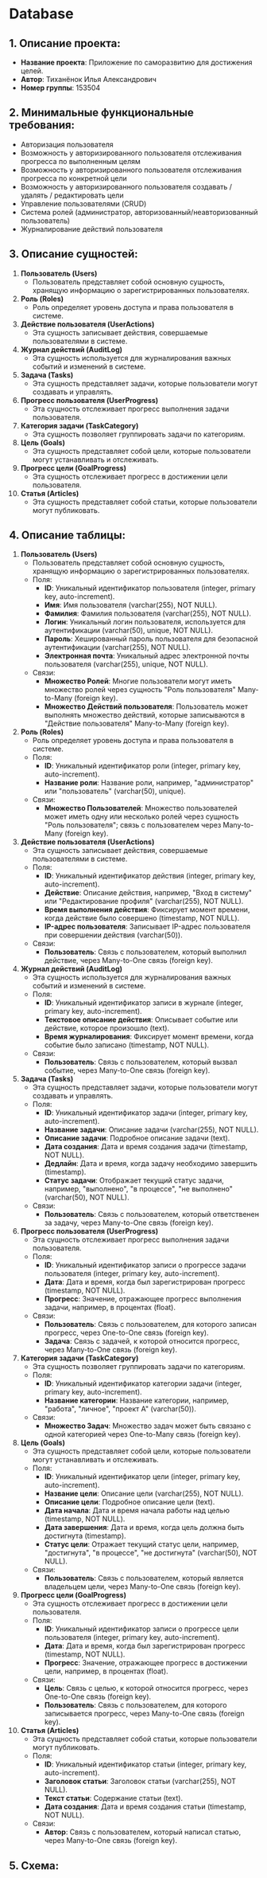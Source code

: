 # Database
## 1. Описание проекта:
* **Название проекта**: Приложение по саморазвитию для достижения целей.
* **Автор**: Тиханёнок Илья Александрович
* **Номер группы**: 153504

## 2. Минимальные функциональные требования:
* Авторизация пользователя
* Возможность у авторизированного пользователя отслеживания прогресса по выполненным целям
* Возможность у авторизированного пользователя отслеживания прогресса по конкретной цели
* Возможность у авторизированного пользователя создавать / удалять / редактировать цели
* Управление пользователями (CRUD)
* Система ролей (администратор, авторизованный/неавторизованный пользователь)
* Журналирование действий пользователя

## 3. Описание сущностей:
1. **Пользователь (Users)**
   - Пользователь представляет собой основную сущность, хранящую информацию о зарегистрированных пользователях.
2. **Роль (Roles)**
   - Роль определяет уровень доступа и права пользователя в системе.
3. **Действие пользователя (UserActions)**
   - Эта сущность записывает действия, совершаемые пользователями в системе.
4. **Журнал действий (AuditLog)**
   - Эта сущность используется для журналирования важных событий и изменений в системе.
5. **Задача (Tasks)**
   - Эта сущность представляет задачи, которые пользователи могут создавать и управлять.
6. **Прогресс пользователя (UserProgress)**
   - Эта сущность отслеживает прогресс выполнения задачи пользователя.
7. **Категория задачи (TaskCategory)**
   - Эта сущность позволяет группировать задачи по категориям.
8. **Цель (Goals)**
   - Эта сущность представляет собой цели, которые пользователи могут устанавливать и отслеживать.
9. **Прогресс цели (GoalProgress)**
   - Эта сущность отслеживает прогресс в достижении цели пользователя.
10. **Статья (Articles)**
    - Эта сущность представляет собой статьи, которые пользователи могут публиковать.

## 4. Описание таблицы:
1. **Пользователь (Users)**
   - Пользователь представляет собой основную сущность, хранящую информацию о зарегистрированных пользователях.
   - Поля:
     - **ID**: Уникальный идентификатор пользователя (integer, primary key, auto-increment).
     - **Имя**: Имя пользователя (varchar(255), NOT NULL).
     - **Фамилия**: Фамилия пользователя (varchar(255), NOT NULL).
     - **Логин**: Уникальный логин пользователя, используется для аутентификации (varchar(50), unique, NOT NULL).
     - **Пароль**: Хешированный пароль пользователя для безопасной аутентификации (varchar(255), NOT NULL).
     - **Электронная почта**: Уникальный адрес электронной почты пользователя (varchar(255), unique, NOT NULL).
   - Связи:
     - **Множество Ролей**: Многие пользователи могут иметь множество ролей через сущность "Роль пользователя" Many-to-Many (foreign key).
     - **Множество Действий пользователя**: Пользователь может выполнять множество действий, которые записываются в "Действие пользователя" Many-to-Many (foreign key).
2. **Роль (Roles)**
   - Роль определяет уровень доступа и права пользователя в системе.
   - Поля:
     - **ID**: Уникальный идентификатор роли (integer, primary key, auto-increment).
     - **Название роли**: Название роли, например, "администратор" или "пользователь" (varchar(50), unique).
   - Связи:
     - **Множество Пользователей**: Множество пользователей может иметь одну или несколько ролей через сущность "Роль пользователя"; связь с пользователем через Many-to-Many (foreign key).
3. **Действие пользователя (UserActions)**
   - Эта сущность записывает действия, совершаемые пользователями в системе.
   - Поля:
     - **ID**: Уникальный идентификатор действия (integer, primary key, auto-increment).
     - **Действие**: Описание действия, например, "Вход в систему" или "Редактирование профиля" (varchar(255), NOT NULL).
     - **Время выполнения действия**: Фиксирует момент времени, когда действие было совершено (timestamp, NOT NULL).
     - **IP-адрес пользователя**: Записывает IP-адрес пользователя при совершении действия (varchar(50)).
   - Связи:
     - **Пользователь**: Связь с пользователем, который выполнил действие, через Many-to-One связь (foreign key).
4. **Журнал действий (AuditLog)**
   - Эта сущность используется для журналирования важных событий и изменений в системе.
   - Поля:
     - **ID**: Уникальный идентификатор записи в журнале (integer, primary key, auto-increment).
     - **Текстовое описание действия**: Описывает событие или действие, которое произошло (text).
     - **Время журналирования**: Фиксирует момент времени, когда событие было записано (timestamp, NOT NULL).
   - Связи:
     - **Пользователь**: Связь с пользователем, который вызвал событие, через Many-to-One связь (foreign key).
5. **Задача (Tasks)**
   - Эта сущность представляет задачи, которые пользователи могут создавать и управлять.
   - Поля:
     - **ID**: Уникальный идентификатор задачи (integer, primary key, auto-increment).
     - **Название задачи**: Описание задачи (varchar(255), NOT NULL).
     - **Описание задачи**: Подробное описание задачи (text).
     - **Дата создания**: Дата и время создания задачи (timestamp, NOT NULL).
     - **Дедлайн**: Дата и время, когда задачу необходимо завершить (timestamp).
     - **Статус задачи**: Отображает текущий статус задачи, например, "выполнено", "в процессе", "не выполнено" (varchar(50), NOT NULL).
   - Связи:
     - **Пользователь**: Связь с пользователем, который ответственен за задачу, через Many-to-One связь (foreign key).
6. **Прогресс пользователя (UserProgress)**
   - Эта сущность отслеживает прогресс выполнения задачи пользователя.
   - Поля:
     - **ID**: Уникальный идентификатор записи о прогрессе задачи пользователя (integer, primary key, auto-increment).
     - **Дата**: Дата и время, когда был зарегистрирован прогресс (timestamp, NOT NULL).
     - **Прогресс**: Значение, отражающее прогресс выполнения задачи, например, в процентах (float).
   - Связи:
     - **Пользователь**: Связь с пользователем, для которого записан прогресс, через One-to-One связь (foreign key).
     - **Задача**: Связь с задачей, к которой относится прогресс, через Many-to-One связь (foreign key).
7. **Категория задачи (TaskCategory)**
   - Эта сущность позволяет группировать задачи по категориям.
   - Поля:
     - **ID**: Уникальный идентификатор категории задачи (integer, primary key, auto-increment).
     - **Название категории**: Название категории, например, "работа", "личное", "проект A" (varchar(50)).
   - Связи:
     - **Множество Задач**: Множество задач может быть связано с одной категорией через One-to-Many связь (foreign key).
8. **Цель (Goals)**
   - Эта сущность представляет собой цели, которые пользователи могут устанавливать и отслеживать.
   - Поля:
     - **ID**: Уникальный идентификатор цели (integer, primary key, auto-increment).
     - **Название цели**: Описание цели (varchar(255), NOT NULL).
     - **Описание цели**: Подробное описание цели (text).
     - **Дата начала**: Дата и время начала работы над целью (timestamp, NOT NULL).
     - **Дата завершения**: Дата и время, когда цель должна быть достигнута (timestamp).
     - **Статус цели**: Отражает текущий статус цели, например, "достигнута", "в процессе", "не достигнута" (varchar(50), NOT NULL).
   - Связи:
     - **Пользователь**: Связь с пользователем, который является владельцем цели, через Many-to-One связь (foreign key).
9. **Прогресс цели (GoalProgress)**
   - Эта сущность отслеживает прогресс в достижении цели пользователя.
   - Поля:
     - **ID**: Уникальный идентификатор записи о прогрессе цели пользователя (integer, primary key, auto-increment).
     - **Дата**: Дата и время, когда был зарегистрирован прогресс (timestamp, NOT NULL).
     - **Прогресс**: Значение, отражающее прогресс в достижении цели, например, в процентах (float).
   - Связи:
     - **Цель**: Связь с целью, к которой относится прогресс, через One-to-One связь (foreign key).
     - **Пользователь**: Связь с пользователем, для которого записывается прогресс, через Many-to-One связь (foreign key).
10. **Статья (Articles)**
    - Эта сущность представляет собой статьи, которые пользователи могут публиковать.
    - Поля:
      - **ID**: Уникальный идентификатор статьи (integer, primary key, auto-increment).
      - **Заголовок статьи**: Заголовок статьи (varchar(255), NOT NULL).
      - **Текст статьи**: Содержание статьи (text).
      - **Дата создания**: Дата и время создания статьи (timestamp, NOT NULL).
    - Связи:
      - **Автор**: Связь с пользователем, который написал статью, через Many-to-One связь (foreign key).
## 5. Схема:

